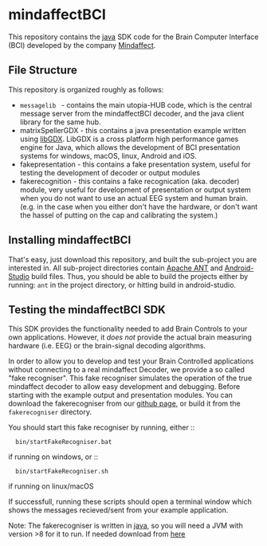 mindaffectBCI
=============
This repository contains the [java](java.org) SDK code for the Brain Computer Interface (BCI) developed by the company [Mindaffect](https://mindaffect.nl).

File Structure
--------------
This repository is organized roughly as follows:

 - `messagelib ` - contains the main utopia-HUB code, which is the central message server from the mindaffectBCI decoder, and the java client library for the same hub.   
 - matrixSpellerGDX - this contains a java presentation example written using [libGDX](https://libgdx.badlogicgames.com/).  LibGDX is a cross platform high performance games engine for Java, which allows the development of BCI presentation systems for windows, macOS, linux, Android and iOS.
 - fakepresentation - this contains a fake presentation system, useful for testing the development of decoder or output modules
 - fakerecognition - this contains a fake recognication (aka. decoder) module, very useful for development of presentation or output system when you do not want to use an actual EEG system and human brain. (e.g. in the case when you either don't have the hardware, or don't want the hassel of putting on the cap and calibrating the system.)

Installing mindaffectBCI
------------------------

That's easy, just download this repository, and built the sub-project you are interested in.   All sub-project directories contain [Apache ANT](https://ant.apache.org/) and [Android-Studio](https://developer.android.com/studio) build files.  Thus, you should be able to build the projects either by running: `ant` in the project directory, or hitting build in android-studio.


Testing the mindaffectBCI SDK
-----------------------------

This SDK provides the functionality needed to add Brain Controls to your own applications.  However, it *does not* provide the actual brain measuring hardware (i.e. EEG) or the brain-signal decoding algorithms. 

In order to allow you to develop and test your Brain Controlled applications without connecting to a real mindaffect Decoder, we provide a so called "fake recogniser".  This fake recogniser simulates the operation of the true mindaffect decoder to allow easy development and debugging.  Before starting with the example output and presentation modules.  You can download the fakerecogniser from our [github page](https://github.com/mindaffect/javamindaffectBCI/tree/master/bin), or build it from the `fakerecogniser` directory.

You should start this fake recogniser by running, either ::
```
  bin/startFakeRecogniser.bat
```  
if running on windows, or  ::
```
  bin/startFakeRecogniser.sh
```
if running on linux/macOS

If successfull, running these scripts should open a terminal window which shows the messages recieved/sent from your example application.

Note: The fakerecogniser is written in [java](https://www.java.com), so you will need a JVM with version >8 for it to run.  If needed download from [here](https://www.java.com/ES/download/)